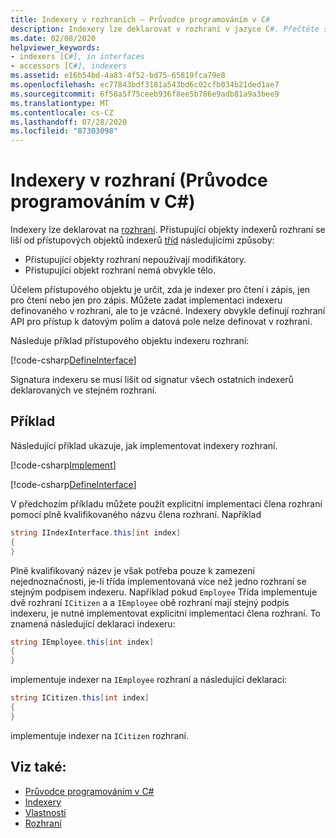 ```yaml
---
title: Indexery v rozhraních – Průvodce programováním v C#
description: Indexery lze deklarovat v rozhraní v jazyce C#. Přečtěte si, jak se přístupové objekty indexerů rozhraní liší od přístupových objektů indexerů tříd.
ms.date: 02/08/2020
helpviewer_keywords:
- indexers [C#], in interfaces
- accessors [C#], indexers
ms.assetid: e16b54bd-4a83-4f52-bd75-65819fca79e8
ms.openlocfilehash: ec77843bdf3181a543bd6c02cfb034b21ded1ae7
ms.sourcegitcommit: 6f58a5f75ceeb936f8ee5b786e9adb81a9a3bee9
ms.translationtype: MT
ms.contentlocale: cs-CZ
ms.lasthandoff: 07/28/2020
ms.locfileid: "87303098"
---
```

# <a name="indexers-in-interfaces-c-programming-guide"></a>Indexery v rozhraní (Průvodce programováním v C#)

Indexery lze deklarovat na [rozhraní](../../language-reference/keywords/interface.md). Přistupující objekty indexerů rozhraní se liší od přístupových objektů indexerů [tříd](../../language-reference/keywords/class.md) následujícími způsoby:

- Přistupující objekty rozhraní nepoužívají modifikátory.
- Přistupující objekt rozhraní nemá obvykle tělo.

Účelem přístupového objektu je určit, zda je indexer pro čtení i zápis, jen pro čtení nebo jen pro zápis. Můžete zadat implementaci indexeru definovaného v rozhraní, ale to je vzácné. Indexery obvykle definují rozhraní API pro přístup k datovým polím a datová pole nelze definovat v rozhraní.

Následuje příklad přístupového objektu indexeru rozhraní:

[!code-csharp[DefineInterface](~/samples/snippets/csharp/interfaces/indexers.cs#DefineIndexer)]

Signatura indexeru se musí lišit od signatur všech ostatních indexerů deklarovaných ve stejném rozhraní.

## <a name="example"></a>Příklad

Následující příklad ukazuje, jak implementovat indexery rozhraní.

[!code-csharp[Implement](~/samples/snippets/csharp/interfaces/indexers.cs#ImplementInterface)]

[!code-csharp[DefineInterface](~/samples/snippets/csharp/interfaces/indexers.cs#ExampleCode)]

V předchozím příkladu můžete použít explicitní implementaci člena rozhraní pomocí plně kvalifikovaného názvu člena rozhraní. Například

```csharp
string IIndexInterface.this[int index]
{
}
```

Plně kvalifikovaný název je však potřeba pouze k zamezení nejednoznačnosti, je-li třída implementovaná více než jedno rozhraní se stejným podpisem indexeru. Například pokud `Employee` Třída implementuje dvě rozhraní `ICitizen` a a `IEmployee` obě rozhraní mají stejný podpis indexeru, je nutné implementovat explicitní implementaci člena rozhraní. To znamená následující deklaraci indexeru:

```csharp
string IEmployee.this[int index]
{
}
```

implementuje indexer na `IEmployee` rozhraní a následující deklaraci:

```csharp
string ICitizen.this[int index]
{
}
```

implementuje indexer na `ICitizen` rozhraní.

## <a name="see-also"></a>Viz také:

- [Průvodce programováním v C#](../index.md)
- [Indexery](./index.md)
- [Vlastnosti](../classes-and-structs/properties.md)
- [Rozhraní](../interfaces/index.md)
